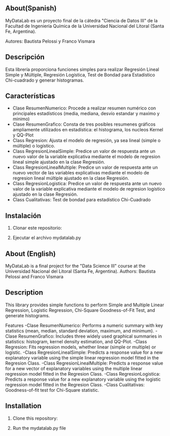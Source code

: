 ## About(Spanish)
MyDataLab es un proyecto final de la cátedra "Ciencia de Datos III" de la Facultad de Ingeniería Química de la Universidad Nacional del Litoral (Santa Fe, Argentina). 

Autores: Bautista Pelossi y Franco Vismara

## Descripción

Esta librería proporciona funciones simples para realizar Regresión Lineal Simple y Múltiple, Regresión Logística, Test de Bondad para Estadístico Chi-cuadrado y generar histogramas.

## Características

- Clase ResumenNumerico: Procede a realizar resumen numérico con principales estadísticos (media, mediana, desvío estandar y maximo y minimo)
- Clase ResumenGrafico: Consta de tres posibles resumenes gráficos ampliamente utilizados en estadística: el histograma, los nucleos Kernel y QQ-Plot
- Class Regresion: Ajusta el modelo de regresión, ya sea lineal (simple o múltiple) o logístico.
- Class RegresionLinealSimple: Predice un valor de respuesta ante un nuevo valor de la variable explicativa
  mediante el modelo de regresion lineal simple ajustado en la clase Regresión.
- Class RegresionLinealMultiple: Predice un valor de respuesta ante un nuevo vector de las variables explicativas
  mediante el modelo de regresion lineal múltiple ajustado en la clase Regresión.
- Class RegresionLogistica: Predice un valor de respuesta ante un nuevo valor de la variable explicativa
  mediante el modelo de regresion logístico ajustado en la clase Regresión.
- Class Cualitativas: Test de bondad para estadístico Chi-Cuadrado

## Instalación

1. Clonar este repositorio:

2. Ejecutar el archivo mydatalab.py


## About (English)
MyDataLab is a final project for the "Data Science III" course at the Universidad Nacional del Litoral (Santa Fe, Argentina).
Authors: Bautista Pelossi and Franco Vismara

## Description
This library provides simple functions to perform Simple and Multiple Linear Regression, Logistic Regression, Chi-Square Goodness-of-Fit Test, and generate histograms.

Features
-Clase ResumenNumerico: Performs a numeric summary with key statistics (mean, median, standard deviation, maximum, and minimum).
-Clase ResumenGrafico: Includes three widely used graphical summaries in statistics: histogram, kernel density estimation, and QQ-Plot.
-Class Regresion: Fits regression models, whether linear (simple or multiple) or logistic.
-Class RegresionLinealSimple: Predicts a response value for a new explanatory variable using the simple linear regression model fitted in the Regresion Class.
-Class RegresionLinealMultiple: Predicts a response value for a new vector of explanatory variables using the multiple linear regression model fitted in the Regresion Class.
-Class RegresionLogistica: Predicts a response value for a new explanatory variable using the logistic regression model fitted in the Regresion Class.
-Class Cualitativas: Goodness-of-fit test for Chi-Square statistic.

## Installation
1. Clone this repository:

2. Run the mydatalab.py file
